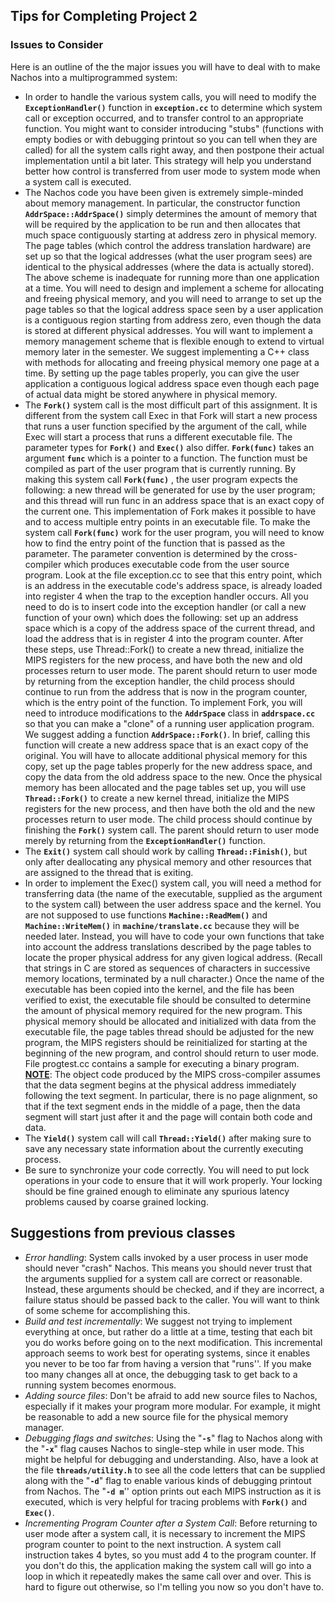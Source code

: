 ## Tips for Completing Project 2

### Issues to Consider

Here is an outline of the the major issues you will have to deal with to make Nachos into a multiprogrammed system:

* In order to handle the various system calls, you will need to modify the **`ExceptionHandler()`** function in **`exception.cc`** to determine which system call or exception occurred, and to transfer control to an appropriate function. You might want to consider introducing "stubs" (functions with empty bodies or with debugging printout so you can tell when they are called) for all the system calls right away, and then postpone their actual implementation until a bit later. This strategy will help you understand better how control is transferred from user mode to system mode when a system call is executed.
* The Nachos code you have been given is extremely simple-minded about memory management. In particular, the constructor function **`AddrSpace::AddrSpace()`** simply determines the amount of memory that will be required by the application to be run and then allocates that much space contiguously starting at address zero in physical memory. The page tables (which control the address translation hardware) are set up so that the logical addresses (what the user program sees) are identical to the physical addresses (where the data is actually stored). The above scheme is inadequate for running more than one application at a time. You will need to design and implement a scheme for allocating and freeing physical memory, and you will need to arrange to set up the page tables so that the logical address space seen by a user  application is a contiguous region starting from address zero, even though the data is stored at different physical addresses. You will want to implement a memory management scheme that is flexible enough to extend to virtual memory later in the semester. We suggest implementing a C++ class with methods for allocating and freeing physical memory one page at a time. By setting up the page tables properly, you can give the user application a contiguous logical address space even though each page of actual data might be stored anywhere in physical memory.
* The **`Fork()`** system call is the most difficult part of this assignment. It is different from the system call Exec in that Fork will start a new process that runs a user function specified by the argument of the call, while Exec will start a process that runs a different executable file. The parameter types for **`Fork()`** and **`Exec()`** also differ. **`Fork(func)`** takes an argument **`func`** which is a pointer to a function. The function must be compiled as part of the user program that is currently running. By making this system call **`Fork(func)`** , the user program expects the following: a new thread will be generated for use by the user program; and this thread will run func in an address space that is an exact copy of the current one. This implementation of Fork makes it possible to have and to access multiple entry points in an executable file. To make the system call **`Fork(func)`** work for the user program, you will need to know how to find the entry point of the function that is passed as the parameter. The parameter convention is determined by the cross-compiler which produces executable code from the user source program. Look at the file exception.cc to see that this entry point, which is an address in the executable code's address space, is already loaded into register 4 when the trap to the exception handler occurs. All you need to do is to insert code into the exception handler (or call a new function of your own) which does the following: set up an address space which is a copy of the address space of the current thread, and load the address that is in register 4 into the program counter. After these steps, use Thread::Fork() to create a new thread, initialize the MIPS registers for the new process, and have both the new and old processes return to user mode. The parent should return to user mode by returning from the exception handler, the child process should continue to run from the address that is now in the program counter, which is the entry point of the function. To implement Fork, you will need to introduce modifications to the **`AddrSpace`** class in **`addrspace.cc`** so that you can make a "clone" of a running user application program. We suggest adding a function **`AddrSpace::Fork()`**. In brief, calling this function will create a new address space that is an exact copy of the original. You will have to allocate additional physical memory for this copy, set up the page tables properly for the new address space, and copy the data from the old address space to the new. Once the physical memory has been allocated and the page tables set up, you will use **`Thread::Fork()`** to create a new kernel thread, initialize the MIPS registers for the new process, and then have both the old and the new processes return to user mode. The child process should continue by finishing the **`Fork()`** system call. The parent should return to user mode merely by returning from the **`ExceptionHandler()`** function. 
* The **`Exit()`** system call should work by calling **`Thread::Finish()`**, but only after deallocating any physical memory and other resources that are assigned to the thread that is exiting.
* In order to implement the Exec() system call, you will need a method for transferring data (the name of the executable, supplied as the argument to the system call) between the user address space and the kernel. You are not supposed to use functions **`Machine::ReadMem()`** and **`Machine::WriteMem()`** in **`machine/translate.cc`** because they will be needed later. Instead, you will have to code your own functions that take into account the address translations described by the page tables to locate the proper physical address for any given logical address. (Recall that strings in C are stored as sequences of characters in successive memory locations, terminated by a null character.) 
  Once the name of the executable has been copied into the kernel, and the file has been verified to exist, the executable file should be consulted to determine the amount of physical memory required for the new program. This physical memory should be allocated and initialized with data from the executable file, the page tables thread should be adjusted for the new program, the MIPS registers should be reinitialized for starting at the beginning of the new program, and control should return to user mode. File progtest.cc contains a sample for executing a binary program.  
  **<u>NOTE</u>**: The object code produced by the MIPS cross-compiler assumes that the data segment begins at the physical address immediately following the text segment. In particular, there is no page alignment, so that if the text segment ends in the middle of a page, then the data segment will start just after it and the page will contain both code and data.
* The **`Yield()`** system call will call **`Thread::Yield()`** after making sure to save any necessary state information about the currently executing process.
* Be sure to synchronize your code correctly. You will need to put lock operations in your code to ensure that it will work properly. Your locking should be fine grained enough to eliminate any spurious latency problems caused by coarse grained locking.

## Suggestions from previous classes

* *Error handling*: System calls invoked by a user process in user mode should never "crash" Nachos. This means you should never trust that the arguments supplied for a system call are correct or reasonable. Instead, these arguments should be checked, and if they are incorrect, a failure status should be passed back to the caller. You will want to think of some scheme for accomplishing this.
* *Build and test incrementally*: We suggest not trying to implement everything at once, but rather do a little at a time, testing that each bit you do works before going on to the next modification. This incremental approach seems to work best for operating systems, since it enables you never to be too far from having a version that "runs''. If you make too many changes all at once, the debugging task to get back to a running system becomes enormous.
* *Adding source files*: Don't be afraid to add new source files to Nachos, especially if it makes your program more modular. For example, it might be reasonable to add a new source file for the physical memory manager.
* *Debugging flags and switches*: Using the "**`-s`**" flag to Nachos along with the "**`-x`**" flag causes Nachos to single-step while in user mode. This might be helpful for debugging and understanding. Also, have a look at the file **`threads/utility.h`** to see all the code letters that can be supplied along with the "**`-d`**" flag to enable various kinds of debugging printout from Nachos. The "**`-d m`**'' option prints out each MIPS instruction as it is executed, which is very helpful for tracing problems with **`Fork()`** and **`Exec()`**.
* *Incrementing Program Counter after a System Call*: Before returning to user mode after a system call, it is necessary to increment the MIPS program counter to point to the next instruction. A system call instruction takes 4 bytes, so you must add 4 to the program counter. If you don't do this, the application making the system call will go into a loop in which it repeatedly makes the same call over and over. This is hard to figure out otherwise, so I'm telling you now so you don't have to.





